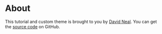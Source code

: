 # About

This tutorial and custom theme is brought to you by [David Neal](https://twitter.com/reverentgeek). You can get the [source code](https://github.com/reverentgeek/vuepress-authentication-tutorial) on GitHub.
